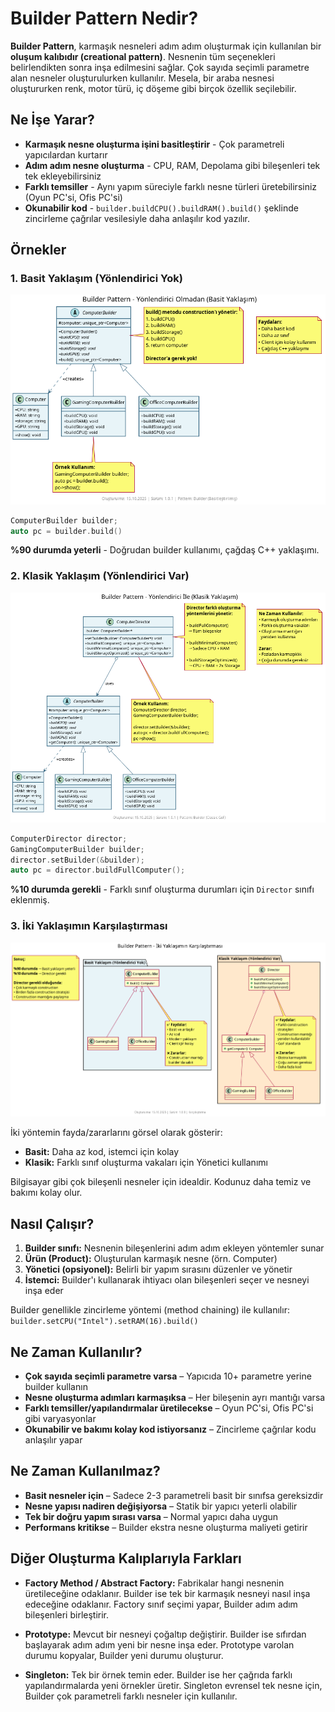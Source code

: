 # Builder Pattern Nedir?

**Builder Pattern**, karmaşık nesneleri adım adım oluşturmak için kullanılan bir **oluşum kalıbıdır (creational pattern)**. Nesnenin tüm seçenekleri belirlendikten sonra inşa edilmesini sağlar. Çok sayıda seçimli parametre alan nesneler oluşturulurken kullanılır. Mesela, bir araba nesnesi oluştururken renk, motor türü, iç döşeme gibi birçok özellik seçilebilir.

## Ne İşe Yarar?

- **Karmaşık nesne oluşturma işini basitleştirir** - Çok parametreli yapıcılardan kurtarır
- **Adım adım nesne oluşturma** - CPU, RAM, Depolama gibi bileşenleri tek tek ekleyebilirsiniz
- **Farklı temsiller** - Aynı yapım süreciyle farklı nesne türleri üretebilirsiniz (Oyun PC'si, Ofis PC'si)
- **Okunabilir kod** - `builder.buildCPU().buildRAM().build()` şeklinde zincirleme çağrılar vesilesiyle daha anlaşılır kod yazılır.

## Örnekler

### 1. Basit Yaklaşım (Yönlendirici Yok)

![Basit Builder Pattern](./basic_computer/diagram.png)

```cpp
ComputerBuilder builder;
auto pc = builder.build()
```
**%90 durumda yeterli** - Doğrudan builder kullanımı, çağdaş C++ yaklaşımı.

### 2. Klasik Yaklaşım (Yönlendirici Var)

![Klasik Builder Pattern](./classic_computer/diagram.png)

```cpp
ComputerDirector director;
GamingComputerBuilder builder;
director.setBuilder(&builder);
auto pc = director.buildFullComputer();
```
**%10 durumda gerekli** - Farklı sınıf oluşturma durumları için `Director` sınıfı eklenmiş.

### 3. İki Yaklaşımın Karşılaştırması

![Builder Pattern Karşılaştırma](./basic_classic_diff/diagram.png)

İki yöntemin fayda/zararlarını görsel olarak gösterir:
- **Basit:** Daha az kod, istemci için kolay
- **Klasik:** Farklı sınıf oluşturma vakaları için Yönetici kullanımı

Bilgisayar gibi çok bileşenli nesneler için idealdir. Kodunuz daha temiz ve bakımı kolay olur.

## Nasıl Çalışır?

1. **Builder sınıfı:** Nesnenin bileşenlerini adım adım ekleyen yöntemler sunar
2. **Ürün (Product):** Oluşturulan karmaşık nesne (örn. Computer)
3. **Yönetici (opsiyonel):** Belirli bir yapım sırasını düzenler ve yönetir
4. **İstemci:** Builder'ı kullanarak ihtiyacı olan bileşenleri seçer ve nesneyi inşa eder

Builder genellikle zincirleme yöntemi (method chaining) ile kullanılır: `builder.setCPU("Intel").setRAM(16).build()`

## Ne Zaman Kullanılır?

- **Çok sayıda seçimli parametre varsa** – Yapıcıda 10+ parametre yerine builder kullanın
- **Nesne oluşturma adımları karmaşıksa** – Her bileşenin ayrı mantığı varsa
- **Farklı temsiller/yapılandırmalar üretilecekse** – Oyun PC'si, Ofis PC'si gibi varyasyonlar
- **Okunabilir ve bakımı kolay kod istiyorsanız** – Zincirleme çağrılar kodu anlaşılır yapar

## Ne Zaman Kullanılmaz?

- **Basit nesneler için** – Sadece 2-3 parametreli basit bir sınıfsa gereksizdir
- **Nesne yapısı nadiren değişiyorsa** – Statik bir yapıcı yeterli olabilir
- **Tek bir doğru yapım sırası varsa** – Normal yapıcı daha uygun
- **Performans kritikse** – Builder ekstra nesne oluşturma maliyeti getirir

## Diğer Oluşturma Kalıplarıyla Farkları

- **Factory Method / Abstract Factory:** Fabrikalar hangi nesnenin üretileceğine odaklanır. Builder ise tek bir karmaşık nesneyi nasıl inşa edeceğine odaklanır. Factory sınıf seçimi yapar, Builder adım adım bileşenleri birleştirir.

- **Prototype:** Mevcut bir nesneyi çoğaltıp değiştirir. Builder ise sıfırdan başlayarak adım adım yeni bir nesne inşa eder. Prototype varolan durumu kopyalar, Builder yeni durumu oluşturur.

- **Singleton:** Tek bir örnek temin eder. Builder ise her çağrıda farklı yapılandırmalarda yeni örnekler üretir. Singleton evrensel tek nesne için, Builder çok parametreli farklı nesneler için kullanılır.